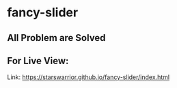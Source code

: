 # fancy-slider
## All Problem are Solved
## For Live View: 
Link: https://starswarrior.github.io/fancy-slider/index.html

